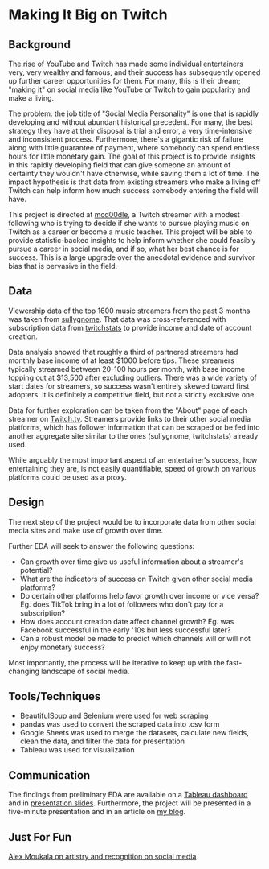 # Making It Big on Twitch
## Background
The rise of YouTube and Twitch has made some individual entertainers very, very wealthy and famous, and their success has subsequently opened up further career opportunities for them. For many, this is their dream; "making it" on social media like YouTube or Twitch to gain popularity and make a living.

The problem: the job title of "Social Media Personality" is one that is rapidly developing and without abundant historical precedent. For many, the best strategy they have at their disposal is trial and error, a very time-intensive and inconsistent process. Furthermore, there's a gigantic risk of failure along with little guarantee of payment, where somebody can spend endless hours for little monetary gain. The goal of this project is to provide insights in this rapidly developing field that can give someone an amount of certainty they wouldn't have otherwise, while saving them a lot of time. The impact hypothesis is that data from existing streamers who make a living off Twitch can help inform how much success somebody entering the field will have.

This project is directed at [mcd00dle](https://www.twitch.tv/mcd00dle), a Twitch streamer with a modest following who is trying to decide if she wants to pursue playing music on Twitch as a career or become a music teacher. This project will be able to provide statistic-backed insights to help inform whether she could feasibly pursue a career in social media, and if so, what her best chance is for success. This is a large upgrade over the anecdotal evidence and survivor bias that is pervasive in the field.

## Data
Viewership data of the top 1600 music streamers from the past 3 months was taken from [sullygnome](https://sullygnome.com/). That data was cross-referenced with subscription data from [twitchstats](https://twitchstats.net/) to provide income and date of account creation.

Data analysis showed that roughly a third of partnered streamers had monthly base income of at least $1000 before tips. These streamers typically streamed between 20-100 hours per month, with base income topping out at $13,500 after excluding outliers. There was a wide variety of start dates for streamers, so success wasn't entirely skewed toward first adopters. It is definitely a competitive field, but not a strictly exclusive one.

Data for further exploration can be taken from the "About" page of each streamer on [Twitch.tv](https://www.twitch.tv). Streamers provide links to their other social media platforms, which has follower information that can be scraped or be fed into another aggregate site similar to the ones (sullygnome, twitchstats) already used.

While arguably the most important aspect of an entertainer's success, how entertaining they are, is not easily quantifiable, speed of growth on various platforms could be used as a proxy. 
## Design

The next step of the project would be to incorporate data from other social media sites and make use of growth over time.

Further EDA will seek to answer the following questions:
* Can growth over time give us useful information about a streamer's potential?
* What are the indicators of success on Twitch given other social media platforms?
* Do certain other platforms help favor growth over income or vice versa? Eg. does TikTok bring in a lot of followers who don't pay for a subscription?
* How does account creation date affect channel growth? Eg. was Facebook successful in the early '10s but less successful later?
* Can a robust model be made to predict which channels will or will not enjoy monetary success?

Most importantly, the process will be iterative to keep up with the fast-changing landscape of social media.
## Tools/Techniques
* BeautifulSoup and Selenium were used for web scraping
* pandas was used to convert the scraped data into .csv form
* Google Sheets was used to merge the datasets, calculate new fields, clean the data, and filter the data for presentation
* Tableau was used for visualization
## Communication
The findings from preliminary EDA are available on a [Tableau dashboard](https://public.tableau.com/app/profile/dayv.doberne/viz/TwitchMusicbyStreamerFinal/Dashboard1?publish=yes) and in [presentation slides](/Making%20It%20Big%20on%20Twitch.pdf). Furthermore, the project will be presented in a five-minute presentation and in an article on [my blog](https://ddoberne.wordpress.com/).
## Just For Fun
[Alex Moukala on artistry and recognition on social media](https://twitter.com/alex_moukala/status/1488152170721681408?s=20&t=0YW9O0fEJYABXqkL5OtFgw)
